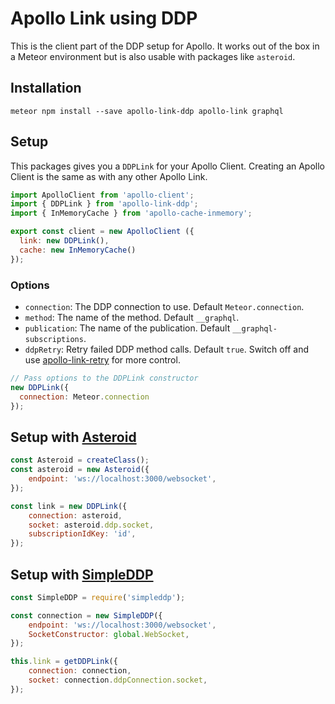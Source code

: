 # Apollo Link using DDP
This is the client part of the DDP setup for Apollo. It works out of the box in a Meteor environment but is also usable with packages like `asteroid`.

## Installation
```
meteor npm install --save apollo-link-ddp apollo-link graphql
```

## Setup
This packages gives you a `DDPLink` for your Apollo Client. Creating an Apollo Client is the same as with any other Apollo Link.

```javascript
import ApolloClient from 'apollo-client';
import { DDPLink } from 'apollo-link-ddp';
import { InMemoryCache } from 'apollo-cache-inmemory';

export const client = new ApolloClient ({
  link: new DDPLink(),
  cache: new InMemoryCache()
});
```

### Options
- `connection`: The DDP connection to use. Default `Meteor.connection`.
- `method`: The name of the method. Default `__graphql`.
- `publication`: The name of the publication. Default `__graphql-subscriptions`.
- `ddpRetry`: Retry failed DDP method calls. Default `true`. Switch off and use [apollo-link-retry](https://www.npmjs.com/package/apollo-link-retry) for more control.

```javascript
// Pass options to the DDPLink constructor
new DDPLink({
  connection: Meteor.connection
});
```

## Setup with [Asteroid](https://github.com/mondora/asteroid)

```javascript
const Asteroid = createClass();
const asteroid = new Asteroid({
    endpoint: 'ws://localhost:3000/websocket',
});

const link = new DDPLink({
    connection: asteroid,
    socket: asteroid.ddp.socket,
    subscriptionIdKey: 'id',
});
```

## Setup with [SimpleDDP](https://github.com/Gregivy/simpleddp)

```javascript
const SimpleDDP = require('simpleddp');

const connection = new SimpleDDP({
    endpoint: 'ws://localhost:3000/websocket',
    SocketConstructor: global.WebSocket,
});

this.link = getDDPLink({
    connection: connection,
    socket: connection.ddpConnection.socket,
});
```
